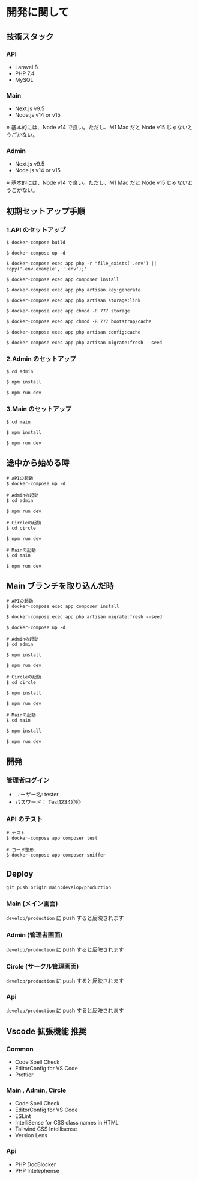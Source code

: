 # 開発に関して

## 技術スタック

### API

- Laravel 8
- PHP 7.4
- MySQL

### Main

- Next.js v9.5
- Node.js v14 or v15

※ 基本的には、Node v14 で良い。ただし、M1 Mac だと Node v15 じゃないとうごかない。

### Admin

- Next.js v9.5
- Node.js v14 or v15

※ 基本的には、Node v14 で良い。ただし、M1 Mac だと Node v15 じゃないとうごかない。

## 初期セットアップ手順

### 1.API のセットアップ

```shell
$ docker-compose build

$ docker-compose up -d

$ docker-compose exec app php -r "file_exists('.env') || copy('.env.example', '.env');"

$ docker-compose exec app composer install

$ docker-compose exec app php artisan key:generate

$ docker-compose exec app php artisan storage:link

$ docker-compose exec app chmod -R 777 storage

$ docker-compose exec app chmod -R 777 bootstrap/cache

$ docker-compose exec app php artisan config:cache

$ docker-compose exec app php artisan migrate:fresh --seed
```

### 2.Admin のセットアップ

```shell
$ cd admin

$ npm install

$ npm run dev
```

### 3.Main のセットアップ

```shell
$ cd main

$ npm install

$ npm run dev
```

## 途中から始める時

```shell
# APIの起動
$ docker-compose up -d

# Adminの起動
$ cd admin

$ npm run dev

# Circleの起動
$ cd circle

$ npm run dev

# Mainの起動
$ cd main

$ npm run dev
```

## Main ブランチを取り込んだ時

```shell
# APIの起動
$ docker-compose exec app composer install

$ docker-compose exec app php artisan migrate:fresh --seed

$ docker-compose up -d

# Adminの起動
$ cd admin

$ npm install

$ npm run dev

# Circleの起動
$ cd circle

$ npm install

$ npm run dev

# Mainの起動
$ cd main

$ npm install

$ npm run dev
```

## 開発

### 管理者ログイン

- ユーザー名: tester
- パスワード： Test1234@@

### API のテスト

```shell
# テスト
$ docker-compose app composer test

# コード整形
$ docker-compose app composer sniffer
```

## Deploy

`git push origin main:develop/production`

### Main (メイン画面)

`develop/production` に push すると反映されます

### Admin (管理者画面)

`develop/production` に push すると反映されます

### Circle (サークル管理画面)

`develop/production` に push すると反映されます

### Api

`develop/production` に push すると反映されます

## Vscode 拡張機能 推奨

### Common

- Code Spell Check
- EditorConfig for VS Code
- Prettier

### Main , Admin, Circle

- Code Spell Check
- EditorConfig for VS Code
- ESLint
- IntelliSense for CSS class names in HTML
- Tailwind CSS Intellisense
- Version Lens

### Api

- PHP DocBlocker
- PHP Intelephense

